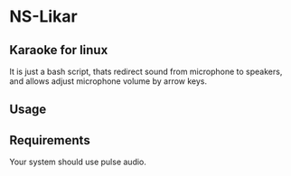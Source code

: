 # NS-Likar
## Karaoke for linux

It is just a bash script, thats redirect sound from microphone to speakers, and allows adjust microphone volume by arrow keys. 

## Usage

## Requirements
Your system should use pulse audio.
